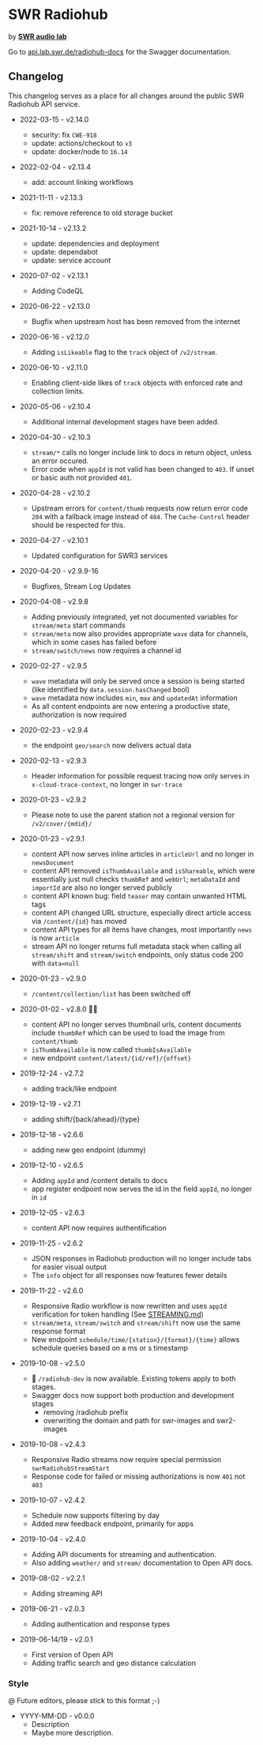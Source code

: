 # SWR Radiohub

by [**SWR audio lab**](https://lab.swr.de/)  

Go to [api.lab.swr.de/radiohub-docs](https://docs.radiohub.swr.digital/#/) for the Swagger documentation.

## Changelog

This changelog serves as a place for all changes around the public SWR Radiohub API service.

- 2022-03-15 - v2.14.0
  - security: fix `CWE-918`
  - update: actions/checkout to `v3`
  - update: docker/node to `16.14`

- 2022-02-04 - v2.13.4
  - add: account linking workflows

- 2021-11-11 - v2.13.3
  - fix: remove reference to old storage bucket

- 2021-10-14 - v2.13.2
  - update: dependencies and deployment
  - update: dependabot
  - update: service account

- 2020-07-02 - v2.13.1
  - Adding CodeQL

- 2020-06-22 - v2.13.0
  - Bugfix when upstream host has been removed from the internet

- 2020-06-16 - v2.12.0
  - Adding `isLikeable` flag to the `track` object of `/v2/stream`.

- 2020-06-10 - v2.11.0
  - Enabling client-side likes of `track` objects with enforced rate and collection limits.

- 2020-05-06 - v2.10.4
  - Additional internal development stages have been added.

- 2020-04-30 - v2.10.3
  - `stream/*` calls no longer include link to docs in return object, unless an error occured.
  - Error code when `appId` is not valid has been changed to `403`. If unset or basic auth not provided `401`.

- 2020-04-28 - v2.10.2
  - Upstream errors for `content/thumb` requests now return error code `204` with a fallback image instead of `404`. The `Cache-Control` header should be respected for this.

- 2020-04-27 - v2.10.1
  - Updated configuration for SWR3 services

- 2020-04-20 - v2.9.9-16
  - Bugfixes, Stream Log Updates

- 2020-04-08 - v2.9.8
  - Adding previously integrated, yet not documented variables for `stream/meta` start commands
  - `stream/meta` now also provides appropriate `wave` data for channels, which in some cases has failed before
  - `stream/switch/news` now requires a channel id

- 2020-02-27 - v2.9.5
  - `wave` metadata will only be served once a session is being started (like identified by `data.session.hasChanged` bool)
  - `wave` metadata now includes `min`, `max` and `updatedAt` information
  - As all content endpoints are now entering a productive state, authorization is now required

- 2020-02-23 - v2.9.4
  - the endpoint `geo/search` now delivers actual data

- 2020-02-13 - v2.9.3
  - Header information for possible request tracing now only serves in `x-cloud-trace-context`, no longer in `swr-trace`

- 2020-01-23 - v2.9.2
  - Please note to use the parent station not a regional version for `/v2/cover/{mdid}/`

- 2020-01-23 - v2.9.1
  - content API now serves inline articles in `articleUrl` and no longer in `newsDocument`
  - content API removed `isThumbAvailable` and `isShareable`, which were essentially just null checks `thumbRef` and `webUrl`; `metaDataId` and `importId` are also no longer served publicly
  - content API known bug: field `teaser` may contain unwanted HTML tags
  - content API changed URL structure, especially direct article access via `/content/{id}` has moved
  - content API types for all items have changes, most importantly `news` is now `article`
  - stream API no longer returns full metadata stack when calling all `stream/shift` and `stream/switch` endpoints, only status code 200 with `data=null`

- 2020-01-23 - v2.9.0
  - `/content/collection/list` has been switched off

- 2020-01-02 - v2.8.0 🍾🥂
  - content API no longer serves thumbnail urls, content documents include `thumbRef` which can be used to load the image from `content/thumb`
  - `isThumbAvailable` is now called `thumbIsAvailable`
  - new endpoint `content/latest/{id/ref}/{offset}`

- 2019-12-24 - v2.7.2
  - adding track/like endpoint

- 2019-12-19 - v2.7.1
  - adding shift/{back/ahead}/{type}

- 2019-12-18 - v2.6.6
  - adding new geo endpoint (dummy)

- 2019-12-10 - v2.6.5
  - Adding `appId` and /content details to docs
  - app register endpoint now serves the id in the field `appId`, no longer in `id`

- 2019-12-05 - v2.6.3
  - content API now requires authentification

- 2019-11-25 - v2.6.2
  - JSON responses in Radiohub production will no longer include tabs for easier visual output
  - The `info` object for all responses now features fewer details

- 2019-11-22 - v2.6.0
  - Responsive Radio workflow is now rewritten and uses `appId` verification for token handling (See [STREAMING.md](docs/STREAMING.md))
  - `stream/meta`, `stream/switch` and `stream/shift` now use the same response format
  - New endpoint `schedule/time/{station}/{format}/{time}` allows schedule queries based on a ms or s timestamp

- 2019-10-08 - v2.5.0
  - 🎉 `/radiohub-dev` is now available. Existing tokens apply to both stages.
  - Swagger docs now support both production and development stages
    - removing /radiohub prefix
    - overwriting the domain and path for swr-images and swr2-images

- 2019-10-08 - v2.4.3
  - Responsive Radio streams now require special permission `swrRadiohubStreamStart`
  - Response code for failed or missing authorizations is now `401` not `403`

- 2019-10-07 - v2.4.2
  - Schedule now supports filtering by day
  - Added new feedback endpoint, primarily for apps

- 2019-10-04 - v2.4.0
  - Adding API documents for streaming and authentication.
  - Also adding `weather/` and `stream/` documentation to Open API docs.

- 2019-08-02 - v2.2.1
  - Adding streaming API

- 2019-06-21 - v2.0.3
  - Adding authentication and response types

- 2019-06-14/19 - v2.0.1
  - First version of Open API
  - Adding traffic search and geo distance calculation

### Style

@ Future editors, please stick to this format ;-)

- YYYY-MM-DD - v0.0.0
  - Description
  - Maybe more description.
